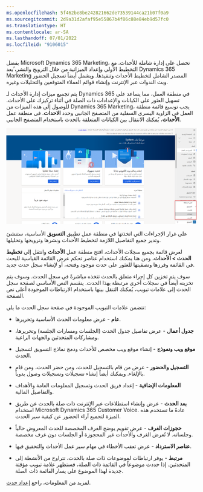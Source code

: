 ```yaml
---
ms.openlocfilehash: 5f462be8be242821662de73539144ca21b07f0a9
ms.sourcegitcommit: 2d9a31d2afaf95e55867b4f86c88e84eb9d57fc0
ms.translationtype: HT
ms.contentlocale: ar-SA
ms.lasthandoff: 07/01/2022
ms.locfileid: "9106015"
---
```

بفضل Microsoft Dynamics 365 Marketing، تحصل على إدارة شاملة للأحداث. مع التخطيط الأولي وإعداد الميزانية من خلال الترويج والنشر، ُيعد Dynamics 365 Marketing المصدر الشامل لتخطيط الأحداث وتنفيذها. ويشمل أيضاً تسجيل الحضور وبث الندوات عبر الإنترنت وإنشاء قوائم العملاء المتوقعين والتحليلات وغيره. 

يتم تجميع ميزات إدارة الأحداث لـ Dynamics 365 في منطقة العمل، مما يساعد على تسهيل العثور على الكيانات والإعدادات ذات الصلة في أثناء تركيزك على الأحداث. للوصول إلى هذه الميزات من Dynamics 365 Marketing، يجب توسيع قائمة منطقة العمل في الزاوية اليسرى السفلية من المتصفح الجانبي وحدد **الاحداث**. في منطقة عمل **الأحداث**، يُمكنك الانتقال بين الكيانات المتعلقة بالحدث باستخدام المتصفح الجانبي. 

![لقطة شاشة لمنطقة عمل تطبيق "التسويق" مع قائمة التنقل.](../media/event-navigation.png)

على غرار الإجراءات التي اتخذتها في منطقة عمل تطبيق **التسويق** الأساسية، ستنشئ وتدير جميع التفاصيل اللازمة لتخطيط الأحداث ونشرها وترويجها وتحليلها. 

لعرض قائمة بجميع سجلات الأحداث، افتح منطقة عمل **الأحداث** وانتقل إلى **تخطيط الحدث > الأحداث**، ومن هنا يمكنك استخدام عناصر تحكم عرض القائمة القياسية للبحث في القائمة وفرزها وتصفيتها للعثور على حدث موجود وفتحه، أو لإنشاء سجل حدث جديد.

سوف يتم تخزين كل إجراء متعلق بالحدث تتخذه مباشرةً في سجل الحدث. وسوف يتم تخزينه أيضاً في سجلات أخرى مرتبطة بهذا الحدث. ينقسم النص الأساسي لصفحة سجل الحدث إلى علامات تبويب، يُمكنك التنقل بينها باستخدام الارتباطات الموجودة أعلى نص الصفحة. 

تتضمن علامات التبويب الموجودة في صفحة سجل الحدث ما يلي:

-   **عام** - عرض معلومات الحدث الأساسية وتحريرها.

-   **جدول أعمال** - عرض تفاصيل جدول الحدث (الجلسات ومسارات الجلسة) وتحريرها، ومشاركات المتحدثين والجهات الراعية.

-   **موقع ويب ونموذج** - إنشاء موقع ويب مخصص للأحداث ودمج نماذج التسويق لتسجيل الحدث.

-   **التسجيل والحضور** - عرض من قام بالتسجيل للحدث، ومن حضر الحدث، ومن قام بالإلغاء. ويمكنك أيضاً إنشاء تسجيلات وتسجيلات وصول يدوياً.

-   **المعلومات الإضافية** - إعداد فريق الحدث وتسجيل المعلومات العامة والأهداف والتفاصيل المالية.

-   **بعد الحدث** - عرض وإنشاء استطلاعات عبر الإنترنت ذات صلة بالحدث عن طريق استخدام Microsoft Dynamics 365 Customer Voice. 
    عادةً ما تستخدم هذه الميزة لتجميع آراء الحضور عن كيفية سير الحدث.

-   **حجوزات الغرف** - عرض تقويم يوضح الغرف المخصصة للحدث المعروض حالياً وجلساته.
    لا تُعرض الغرف والأحداث غير المحجوزة أو الجلسات دون غرف مخصصة.

-   **عناصر الاسترداد** - عرض تعقب الأخطاء في مهام سير عمل الأحداث والتحقيق فيها.

-   **مرتبط** - يوفر ارتباطات لموضوعات ذات صلة بالحدث، تتراوح من الأنشطة إلى المتحدثين. إذا حددت موضوعاً في القائمة ذات الصلة، فستظهر علامة تبويب مؤقتة جديدة لهذا الموضوع على يسار القائمة ذات الصلة.

لمزيد من المعلومات، راجع [إعداد حدث](/dynamics365/marketing/set-up-event?azure-portal=true). 
